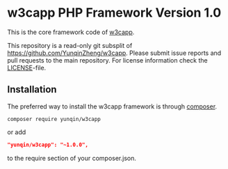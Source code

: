 w3capp PHP Framework Version 1.0
===========================

This is the core framework code of [w3capp](https://github.com/YunqinZheng/w3capp#readme).

This repository is a read-only git subsplit of <https://github.com/YunqinZheng/w3capp>.
Please submit issue reports and pull requests to the main repository.
For license information check the [LICENSE](LICENSE.md)-file.

Installation
------------

The preferred way to install the w3capp framework is through [composer](http://getcomposer.org/download/).


```
composer require yunqin/w3capp
```

or add

```json
"yunqin/w3capp": "~1.0.0",
```

to the require section of your composer.json.
